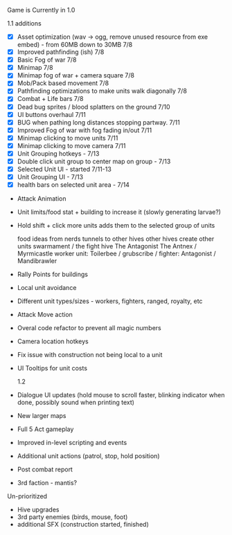 Game is Currently in 1.0

1.1 additions

- [x] Asset optimization (wav -> ogg, remove unused resource from exe embed) - from 60MB down to 30MB 7/8
- [x] Improved pathfinding (ish) 7/8
- [x] Basic Fog of war 7/8
- [x] Minimap 7/8
- [x] Minimap fog of war + camera square 7/8
- [x] Mob/Pack based movement 7/8
- [x] Pathfinding optimizations to make units walk diagonally 7/8
- [x] Combat + Life bars 7/8
- [x] Dead bug sprites / blood splatters on the ground 7/10
- [x] UI buttons overhaul 7/11
- [x] BUG when pathing long distances stopping partway. 7/11
- [x] Improved Fog of war with fog fading in/out 7/11
- [x] Minimap clicking to move units 7/11
- [x] Minimap clicking to move camera 7/11
- [x] Unit Grouping hotkeys - 7/13
- [x] Double click unit group to center map on group - 7/13
- [x] Selected Unit UI - started 7/11-13
- [x] Unit Grouping UI - 7/13
- [x] health bars on selected unit area - 7/14
- Attack Animation
- Unit limits/food stat + building to increase it (slowly generating larvae?)
- Hold shift + click more units adds them to the selected group of units

  food ideas from nerds
  tunnels to other hives
  other hives create other units
  swarmament / the fight hive
  The Antagonist
  The Antnex / Myrmicastle
  worker unit: Toilerbee / grubscribe /
  fighter: Antagonist / Mandibrawler

- Rally Points for buildings

- Local unit avoidance

- Different unit types/sizes - workers, fighters, ranged, royalty, etc
- Attack Move action
- Overal code refactor to prevent all magic numbers

- Camera location hotkeys
- Fix issue with construction not being local to a unit
- UI Tooltips for unit costs

  1.2

- Dialogue UI updates (hold mouse to scroll faster, blinking indicator when done, possibly sound when printing text)
- New larger maps
- Full 5 Act gameplay
- Improved in-level scripting and events

- Additional unit actions (patrol, stop, hold position)

- Post combat report
- 3rd faction - mantis?

Un-prioritized

- Hive upgrades
- 3rd party enemies (birds, mouse, foot)
- additional SFX (construction started, finished)
